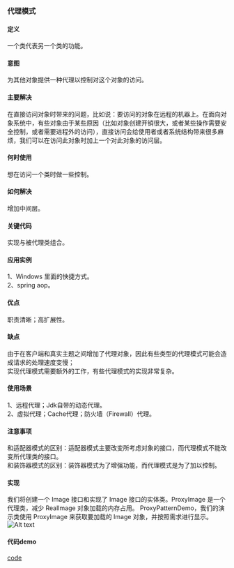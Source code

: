 ### 代理模式   

#### 定义
一个类代表另一个类的功能。    

#### 意图          
为其他对象提供一种代理以控制对这个对象的访问。

#### 主要解决   
在直接访问对象时带来的问题，比如说：要访问的对象在远程的机器上。在面向对象系统中，有些对象由于某些原因（比如对象创建开销很大，或者某些操作需要安全控制，或者需要进程外的访问），直接访问会给使用者或者系统结构带来很多麻烦，我们可以在访问此对象时加上一个对此对象的访问层。      

####  何时使用      
想在访问一个类时做一些控制。          

#### 如何解决       
增加中间层。

#### 关键代码
实现与被代理类组合。        

#### 应用实例      
1、Windows 里面的快捷方式。  
2、spring aop。             

#### 优点         
职责清晰；高扩展性。         

#### 缺点     
由于在客户端和真实主题之间增加了代理对象，因此有些类型的代理模式可能会造成请求的处理速度变慢；     
实现代理模式需要额外的工作，有些代理模式的实现非常复杂。     

#### 使用场景      
1、远程代理；Jdk自带的动态代理。       
2、虚拟代理；Cache代理；防火墙（Firewall）代理。

#### 注意事项       
和适配器模式的区别：适配器模式主要改变所考虑对象的接口，而代理模式不能改变所代理类的接口。     
和装饰器模式的区别：装饰器模式为了增强功能，而代理模式是为了加以控制。

#### 实现     
我们将创建一个 Image 接口和实现了 Image 接口的实体类。ProxyImage 是一个代理类，减少 RealImage 对象加载的内存占用。
ProxyPatternDemo，我们的演示类使用 ProxyImage 来获取要加载的 Image 对象，并按照需求进行显示。      
![Alt text](./images/fproxy_pattern.jpg)

#### 代码demo
[code](../src/main/java/com/lvt/pattern_13)